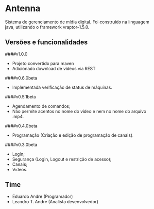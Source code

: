 Antenna
=======

Sistema de gerenciamento de mídia digital. Foi construído na linguagem java, utilizando o framework vraptor-1.5.0.

Versões e funcionalidades
-------------------------
####v1.0.0
- Projeto convertido para maven
- Adicionado download de vídeos via REST

####v0.6.0beta
- Implementada verificação de status de máquinas.

####v0.5.1beta
- Agendamento de comandos;
- Não permite acentos no nome do vídeo e nem no nome do arquivo .mp4.

####v0.4.0beta
- Programação (Criação e edição de programação de canais).

####v0.3.0beta
- Login;
- Segurança (Login, Logout e restrição de acesso);
- Canais;
- Vídeos.


Time
----

- Eduardo Andre (Programador)
- Leandro T. Andre (Analista desenvolvedor)
